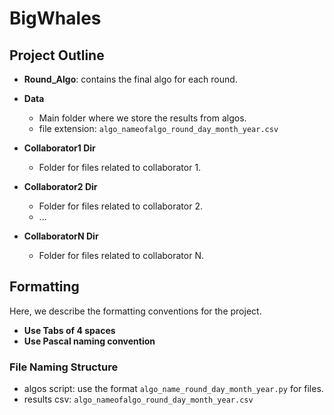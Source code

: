 # BigWhales

## Project Outline
- **Round_Algo**: contains the final algo for each round.

- **Data**
  - Main folder where we store the results from algos.
  - file extension: `algo_nameofalgo_round_day_month_year.csv`

- **Collaborator1 Dir**
    - Folder for files related to collaborator 1.
- **Collaborator2 Dir**
    - Folder for files related to collaborator 2.
    - ...
- **CollaboratorN Dir**
    - Folder for files related to collaborator N.

## Formatting

Here, we describe the formatting conventions for the project.
- **Use Tabs of 4 spaces**
- **Use Pascal naming convention**

### File Naming Structure

- algos script: use the format `algo_name_round_day_month_year.py` for files.
- results csv: `algo_nameofalgo_round_day_month_year.csv`
